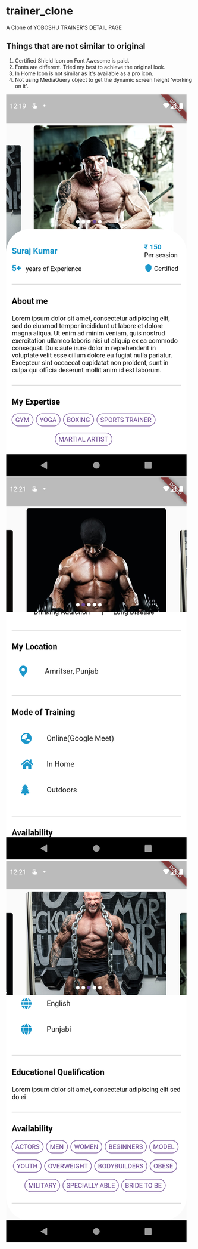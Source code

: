 # trainer_clone

A Clone of YOBOSHU TRAINER'S DETAIL PAGE

## Things that are not similar to original

1. Certified Shield Icon on Font Awesome is paid.
2. Fonts are different. Tried my best to achieve the original look.
3. In Home Icon is not similar as it's available as a pro icon.
4. Not using MediaQuery object to get the dynamic screen height 'working on it'.

![Screenshot-1](./screenshots/image-1.png)
![Screenshot-2](./screenshots/image-2.png)
![Screenshot-3](./screenshots/image-3.png)

